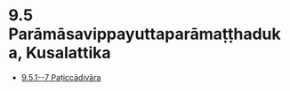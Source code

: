 

# 9.5 Parāmāsavippayuttaparāmaṭṭhaduka, Kusalattika

* [9.5.1--7 Paṭiccādivāra](9.5/9.5.1--7.md)



